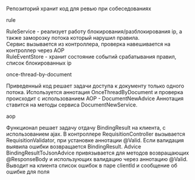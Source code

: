 Репозиторий хранит код для ревью при собеседованиях

rule

RuleService - реализует работу блокирования/разблокирования ip, а также заморозку потока который нарушил правила.  
Сервис вызывается из контроллера, проверка навешивается на контроллер через AOP  
RuleEventStore - хранит состояние событий срабатывания правил, список блокированных ip  


once-thread-by-document


Приведенный код решает задачи доступа к документу только одного потока.
Используется аннотация OnceThreadByDocument и проверка происходит с использованием AOP - DocumentNewAdvice
Аннотация ставится на методы сервиса DocumentNewService.


aop

Функционал решает задачу отдачу BindingResult на клиента, с использованием ajax.
В контроллере RequisitionController вызывается RequisitionValidator, при установке аннотации @Valid.
Если валидация выявила ошибки возвращается BindingResult. 
Advice BindingResultToJsonAdvice привязывается для методов возвращающих @ResponseBody и использующих валидацию через аннотацию @Valid.
Выводит на клиента список ошибок в паре clientId и сообщение об ошибке для поля